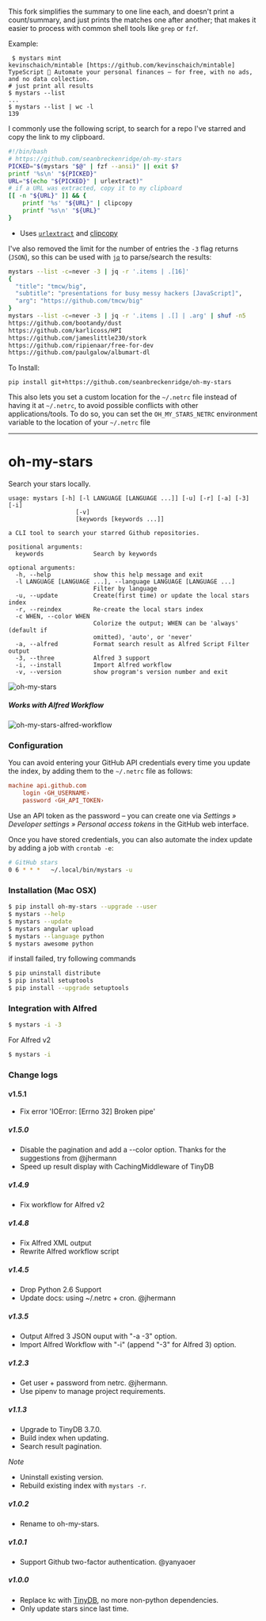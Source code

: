 This fork simplifies the summary to one line each, and doesn't print a count/summary, and just prints the matches one after another; that makes it easier to process with common shell tools like `grep` or `fzf`.

Example:

```shell
 $ mystars mint
kevinschaich/mintable [https://github.com/kevinschaich/mintable] TypeScript 🍃 Automate your personal finances – for free, with no ads, and no data collection.
# just print all results
$ mystars --list
...
$ mystars --list | wc -l
139
```

I commonly use the following script, to search for a repo I've starred and copy the link to my clipboard.

```bash
#!/bin/bash
# https://github.com/seanbreckenridge/oh-my-stars
PICKED="$(mystars "$@" | fzf --ansi)" || exit $?
printf '%s\n' "${PICKED}"
URL="$(echo "${PICKED}" | urlextract)"
# if a URL was extracted, copy it to my clipboard
[[ -n "${URL}" ]] && {
	printf '%s' "${URL}" | clipcopy
	printf '%s\n' "${URL}"
}
```

- Uses [`urlextract`](https://pypi.org/project/urlextract/) and [clipcopy](https://github.com/seanbreckenridge/core/blob/main/shellscripts/clipcopy)

I've also removed the limit for the number of entries the `-3` flag returns (`JSON`), so this can be used with [`jq`](https://stedolan.github.io/jq/) to parse/search the results:

```bash
mystars --list -c=never -3 | jq -r '.items | .[16]'
{
  "title": "tmcw/big",
  "subtitle": "presentations for busy messy hackers [JavaScript]",
  "arg": "https://github.com/tmcw/big"
}
mystars --list -c=never -3 | jq -r '.items | .[] | .arg' | shuf -n5
https://github.com/bootandy/dust
https://github.com/karlicoss/HPI
https://github.com/jameslittle230/stork
https://github.com/ripienaar/free-for-dev
https://github.com/paulgalow/albumart-dl
```

To Install:

`pip install git+https://github.com/seanbreckenridge/oh-my-stars`

This also lets you set a custom location for the `~/.netrc` file instead of having it at `~/.netrc`, to avoid possible conflicts with other applications/tools. To do so, you can set the `OH_MY_STARS_NETRC` environment variable to the location of your `~/.netrc` file

---

# oh-my-stars

Search your stars locally.

```
usage: mystars [-h] [-l LANGUAGE [LANGUAGE ...]] [-u] [-r] [-a] [-3] [-i]
                   [-v]
                   [keywords [keywords ...]]

a CLI tool to search your starred Github repositories.

positional arguments:
  keywords              Search by keywords

optional arguments:
  -h, --help            show this help message and exit
  -l LANGUAGE [LANGUAGE ...], --language LANGUAGE [LANGUAGE ...]
                        Filter by language
  -u, --update          Create(first time) or update the local stars index
  -r, --reindex         Re-create the local stars index
  -c WHEN, --color WHEN
                        Colorize the output; WHEN can be 'always' (default if
                        omitted), 'auto', or 'never'
  -a, --alfred          Format search result as Alfred Script Filter output
  -3, --three           Alfred 3 support
  -i, --install         Import Alfred workflow
  -v, --version         show program's version number and exit

```

![oh-my-stars](https://raw.github.com/wolfg1969/my-stars-pilot/master/oh-my-stars.png)
##### Works with Alfred Workflow

![oh-my-stars-alfred-workflow](https://raw.github.com/wolfg1969/my-stars-pilot/master/oh-my-stars-alfred-workflow.png)

### Configuration
You can avoid entering your GitHub API credentials every time you update the index, by adding them to the ``~/.netrc`` file as follows:

```ini
machine api.github.com
    login ‹GH_USERNAME›
    password ‹GH_API_TOKEN›
```
Use an API token as the password – you can create one via *Settings » Developer settings » Personal access tokens* in the GitHub web interface.

Once you have stored credentials, you can also automate the index update by adding a job with ``crontab -e``:

```sh
# GitHub stars
0 6 * * *	~/.local/bin/mystars -u
```

### Installation (Mac OSX)
```sh
$ pip install oh-my-stars --upgrade --user
$ mystars --help
$ mystars --update
$ mystars angular upload
$ mystars --language python
$ mystars awesome python
``` 

if install failed, try following commands
```sh
$ pip uninstall distribute
$ pip install setuptools
$ pip install --upgrade setuptools
```

### Integration with Alfred
```sh
$ mystars -i -3
```
For Alfred v2
```sh
$ mystars -i
```

### Change logs

#### v1.5.1
- Fix error 'IOError: [Errno 32] Broken pipe'

##### v1.5.0
- Disable the pagination and add a --color option. Thanks for the suggestions from @jhermann
- Speed up result display with CachingMiddleware of TinyDB

##### v1.4.9
- Fix workflow for Alfred v2

##### v1.4.8
- Fix Alfred XML output
- Rewrite Alfred workflow script

##### v1.4.5
- Drop Python 2.6 Support
- Update docs: using ~/.netrc + cron. @jhermann

##### v1.3.5
- Output Alfred 3 JSON ouput with "-a -3" option.
- Import Alfred Workflow with "-i" (append "-3" for Alfred 3) option.

##### v1.2.3
- Get user + password from netrc. @jhermann.
- Use pipenv to manage project requirements.

##### v1.1.3
- Upgrade to TinyDB 3.7.0.
- Build index when updating.
- Search result pagination.

*Note*
- Uninstall existing version.
- Rebuild existing index with `mystars -r`.

##### v1.0.2
- Rename to oh-my-stars.

##### v1.0.1
- Support Github two-factor authentication. @yanyaoer

##### v1.0.0

- Replace kc with [TinyDB](https://github.com/msiemens/tinydb), no more non-python dependencies.
- Only update stars since last time.
